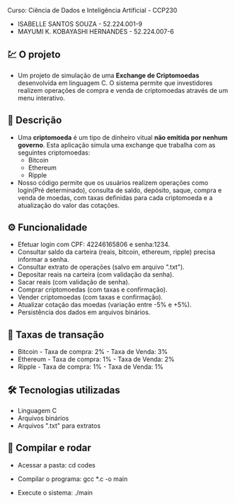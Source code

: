 Curso: Ciência de Dados e Inteligência Artificial - CCP230

 - ISABELLE SANTOS SOUZA - 52.224.001-9 
 - MAYUMI K. KOBAYASHI HERNANDES - 52.224.007-6

## 💹 O projeto
   - Um projeto de simulação de uma **Exchange de Criptomoedas** desenvolvida em linguagem C. O sistema permite que investidores realizem operações de compra e venda de criptomoedas através de um menu interativo.

## 📖 Descrição
- Uma **criptomoeda** é um tipo de dinheiro vitual **não emitida por nenhum governo**. Esta aplicação simula uma exchange que trabalha com as seguintes criptomoedas:
   - Bitcoin
   - Ethereum
   - Ripple
- Nosso código permite que os usuários realizem operações como login(Pré determinado), consulta de saldo, depósito, saque, compra e venda de moedas, com taxas definidas para cada criptomoeda e a atualização do valor das cotações.

## ⚙️ Funcionalidade
- Efetuar login com CPF: 42246165806 e senha:1234.
- Consultar saldo da carteira (reais, bitcoin, ethereum, ripple) precisa informar a senha.  
- Consultar extrato de operações (salvo em arquivo ".txt"). 
- Depositar reais na carteira (com validação da senha).
- Sacar reais (com validação de senha).
- Comprar criptomoedas (com taxas e confirmação). 
- Vender criptomoedas (com taxas e confirmação).
- Atualizar cotação das moedas (variação entre -5% e +5%). 
- Persistência dos dados em arquivos binários.

## 💸 Taxas de transação
   - Bitcoin - Taxa de compra: 2% - Taxa de Venda: 3%
   - Ethereum - Taxa de compra: 1% - Taxa de Venda: 2%
   - Ripple - Taxa de compra: 1% - Taxa de Venda: 1%

## 🛠 Tecnologias utilizadas
   - Linguagem C
   - Arquivos binários
   - Arquivos ".txt" para extratos

##  🚀 Compilar e rodar
   - Acessar a pasta: cd codes

   - Compilar o programa: gcc *.c -o main

   - Execute o sistema: ./main
